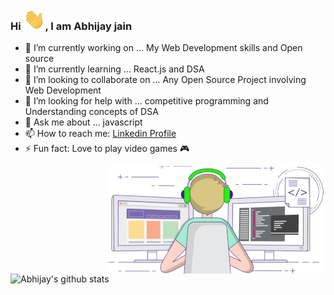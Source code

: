 ### Hi <img alt = gif src ="hand.gif" width= "35"/>, I am Abhijay jain 


- 🔭 I’m currently working on ... My Web Development skills and Open source
- 🌱 I’m currently learning ... React.js and DSA
- 👯 I’m looking to collaborate on ... Any Open Source Project involving Web Development
- 🤔 I’m looking for help with ... competitive programming and Understanding concepts of DSA 
- 💬 Ask me about ... javascript
- 📫 How to reach me: [Linkedin Profile](https://www.linkedin.com/in/abhijay-jain-551b01193/)
- ⚡ Fun fact: Love to play video games 🎮

<img align="right" alt="GIF" src="coder.gif" />

![Abhijay's github stats](https://github-readme-stats.vercel.app/api?username=Abhijay007&show_icons=true&hide_border=true)

